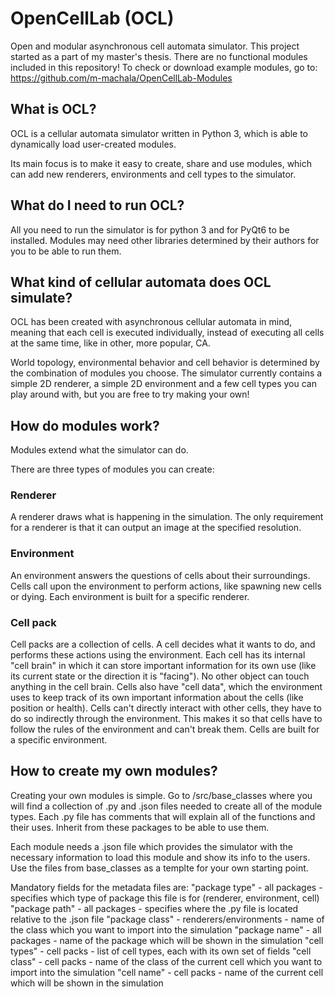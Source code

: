 # OpenCellLab (OCL)
Open and modular asynchronous cell automata simulator.
This project started as a part of my master's thesis.
There are no functional modules included in this repository! To check or download example modules, go to: https://github.com/m-machala/OpenCellLab-Modules

## What is OCL?
OCL is a cellular automata simulator written in Python 3, which is able to dynamically load user-created modules. 

Its main focus is to make it easy to create, share and use modules, which can add new renderers, environments and cell types to the simulator.

## What do I need to run OCL?
All you need to run the simulator is for python 3 and for PyQt6 to be installed.
Modules may need other libraries determined by their authors for you to be able to run them.

## What kind of cellular automata does OCL simulate?
OCL has been created with asynchronous cellular automata in mind, meaning that each cell is executed individually, instead of executing all cells at the same time, like in other, more popular, CA.

World topology, environmental behavior and cell behavior is determined by the combination of modules you choose. The simulator currently contains a simple 2D renderer, a simple 2D environment and a few cell types you can play around with, but you are free to try making your own!

## How do modules work?
Modules extend what the simulator can do. 

There are three types of modules you can create:
### Renderer
A renderer draws what is happening in the simulation. The only requirement for a renderer is that it can output an image at the specified resolution.

### Environment
An environment answers the questions of cells about their surroundings. Cells call upon the environment to perform actions, like spawning new cells or dying. Each environment is built for a specific renderer.

### Cell pack
Cell packs are a collection of cells. A cell decides what it wants to do, and performs these actions using the environment. Each cell has its internal "cell brain" in which it can store important information for its own use (like its current state or the direction it is "facing"). No other object can touch anything in the cell brain. Cells also have "cell data", which the environment uses to keep track of its own important information about the cells (like position or health). Cells can't directly interact with other cells, they have to do so indirectly through the environment. This makes it so that cells have to follow the rules of the environment and can't break them. Cells are built for a specific environment.

## How to create my own modules?
Creating your own modules is simple. Go to /src/base_classes where you will find a collection of .py and .json files needed to create all of the module types. Each .py file has comments that will explain all of the functions and their uses. Inherit from these packages to be able to use them.

Each module needs a .json file which provides the simulator with the necessary information to load this module and show its info to the users. Use the files from base_classes as a templte for your own starting point.

Mandatory fields for the metadata files are:
"package type" - all packages - specifies which type of package this file is for (renderer, environment, cell)
"package path" - all packages - specifies where the .py file is located relative to the .json file
"package class" - renderers/environments - name of the class which you want to import into the simulation
"package name" - all packages - name of the package which will be shown in the simulation
"cell types" - cell packs - list of cell types, each with its own set of fields
  "cell class" - cell packs - name of the class of the current cell which you want to import into the simulation
  "cell name" - cell packs - name of the current cell which will be shown in the simulation


